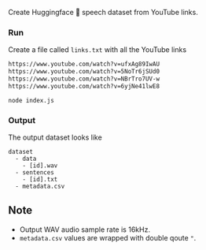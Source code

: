 Create Huggingface 🤗 speech dataset from YouTube links.

### Run

Create a file called `links.txt` with all the YouTube links

```txt
https://www.youtube.com/watch?v=ufxAg89IwAU
https://www.youtube.com/watch?v=5NoTr6jSUd0
https://www.youtube.com/watch?v=NBrTro7UV-w
https://www.youtube.com/watch?v=6yjNe41lwE8
```

```shell
node index.js
```

### Output

The output dataset looks like

```
dataset
  - data
    - [id].wav
  - sentences
    - [id].txt
  - metadata.csv
```

## Note

- Output WAV audio sample rate is 16kHz.
- `metadata.csv` values are wrapped with double qoute `"`.